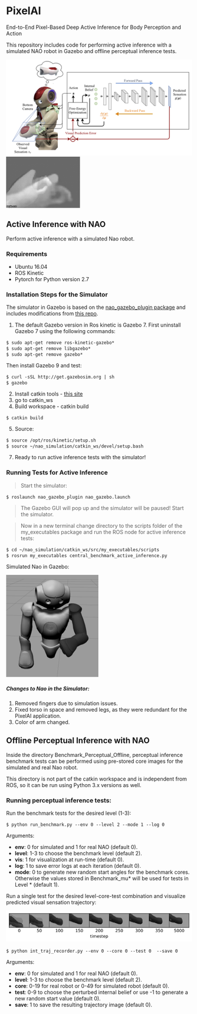 # PixelAI
End-to-End Pixel-Based Deep Active Inference for Body Perception and Action

This repository includes code for performing active inference with a simulated NAO robot in Gazebo and offline perceptual inference tests.

<img src="media/pixelAI_setup.png" width="600">

<img src="media/example.gif" width="200">

## Active Inference with NAO 

Perform active inference with a simulated Nao robot.

### Requirements

*  Ubuntu 16.04
*  ROS Kinetic
*  Pytorch for Python version 2.7

### Installation Steps for the Simulator
The simulator in Gazebo is based on the [nao_gazebo_plugin package](https://github.com/ros-naoqi/nao_virtual/tree/master/nao_gazebo_plugin) and includes modifications from [this repo](https://github.com/matejhof/nao-mirror-self-recog).

1. The default Gazebo version in Ros kinetic is Gazebo 7. First uninstall Gazebo 7 using the following commands:
```shell
$ sudo apt-get remove ros-kinetic-gazebo*
$ sudo apt-get remove libgazebo*
$ sudo apt-get remove gazebo*
```
Then install Gazebo 9 and test:
```shell
$ curl -sSL http://get.gazebosim.org | sh
$ gazebo
```

2. Install catkin tools - [this site](https://catkin-tools.readthedocs.io/en/latest/installing.html)
3. go to catkin_ws
4. Build workspace - catkin build
```shell
$ catkin build
```
5. Source:
```shell
$ source /opt/ros/kinetic/setup.sh
$ source ~/nao_simulation/catkin_ws/devel/setup.bash
```
7. Ready to run active inference tests with the simulator!


### Running Tests for Active Inference

> Start the simulator:

```shell
$ roslaunch nao_gazebo_plugin nao_gazebo.launch
```
> The Gazebo GUI will pop up and the simulator will be paused! Start the simulator.

> Now in a new terminal change directory to the scripts folder of the my_executables package and run the ROS node for active inference tests:

```shell
$ cd ~/nao_simulation/catkin_ws/src/my_executables/scripts
$ rosrun my_executables central_benchmark_active_inference.py
```
Simulated Nao in Gazebo:

<img src="media/gazebo_setup.png" width="250">

##### Changes to Nao in the Simulator:
1. Removed fingers due to simulation issues.
2. Fixed torso in space and removed legs, as they were redundant for the PixelAI application.
3. Color of arm changed.



## Offline Perceptual Inference with NAO 

Inside the directory Benchmark_Perceptual_Offline, perceptual inference benchmark tests can be performed using pre-stored core images for the simulated and real Nao robot.

This directory is not part of the catkin workspace and is independent from ROS, so it can be run using Python 3.x versions as well.

### Running perceptual inference tests:

Run the benchmark tests for the desired level (1-3):
```shell
$ python run_benchmark.py --env 0 --level 2 --mode 1 --log 0 
```
Arguments:
- **env**: 0 for simulated and 1 for real NAO (default 0).
- **level**: 1-3 to choose the benchmark level (default 2).
- **vis**: 1 for visualization at run-time (default 0).
- **log**: 1 to save error logs at each iteration (default 0).
- **mode**: 0 to generate new random start angles for the benchmark cores. Otherwise the values stored in Benchmark_mu* will be used for tests in Level * (default 1).


Run a single test for the desired level-core-test combination and visualize predicted visual sensation trajectory:

![Alt text](media/internal_traj_level2.png)

```shell
$ python int_traj_recorder.py --env 0 --core 0 --test 0  --save 0 
```
Arguments:
- **env**: 0 for simulated and 1 for real NAO (default 0).
- **level**: 1-3 to choose the benchmark level (default 2).
-  **core**: 0-19 for real robot or 0-49 for simulated robot (default 0).
- **test**: 0-9 to choose the perturbed internal belief or use -1 to generate a new random start value (default 0).
- **save**: 1 to save the resulting trajectory image (default 0).


